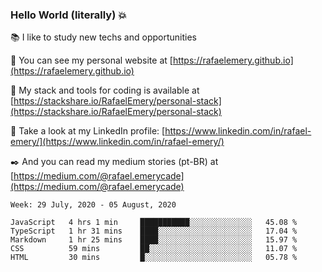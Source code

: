 ### Hello World (literally) :boom:
 
 :books:  I like to study new techs and opportunities
 
 :rocket:  You can see my personal website at [https://rafaelemery.github.io](https://rafaelemery.github.io)
 
 :hammer: My stack and tools for coding is available at [https://stackshare.io/RafaelEmery/personal-stack](https://stackshare.io/RafaelEmery/personal-stack)
 
 :busts_in_silhouette:  Take a look at my LinkedIn profile: [https://www.linkedin.com/in/rafael-emery/](https://www.linkedin.com/in/rafael-emery/)
 
 :black_nib:  And you can read my medium stories (pt-BR) at [https://medium.com/@rafael.emerycade](https://medium.com/@rafael.emerycade)

<!--START_SECTION:waka-->
```text
Week: 29 July, 2020 - 05 August, 2020

JavaScript   4 hrs 1 min     ███████████░░░░░░░░░░░░░░   45.08 % 
TypeScript   1 hr 31 mins    ████░░░░░░░░░░░░░░░░░░░░░   17.04 % 
Markdown     1 hr 25 mins    ████░░░░░░░░░░░░░░░░░░░░░   15.97 % 
CSS          59 mins         ██░░░░░░░░░░░░░░░░░░░░░░░   11.07 % 
HTML         30 mins         █░░░░░░░░░░░░░░░░░░░░░░░░   05.78 %
```
<!--END_SECTION:waka-->
